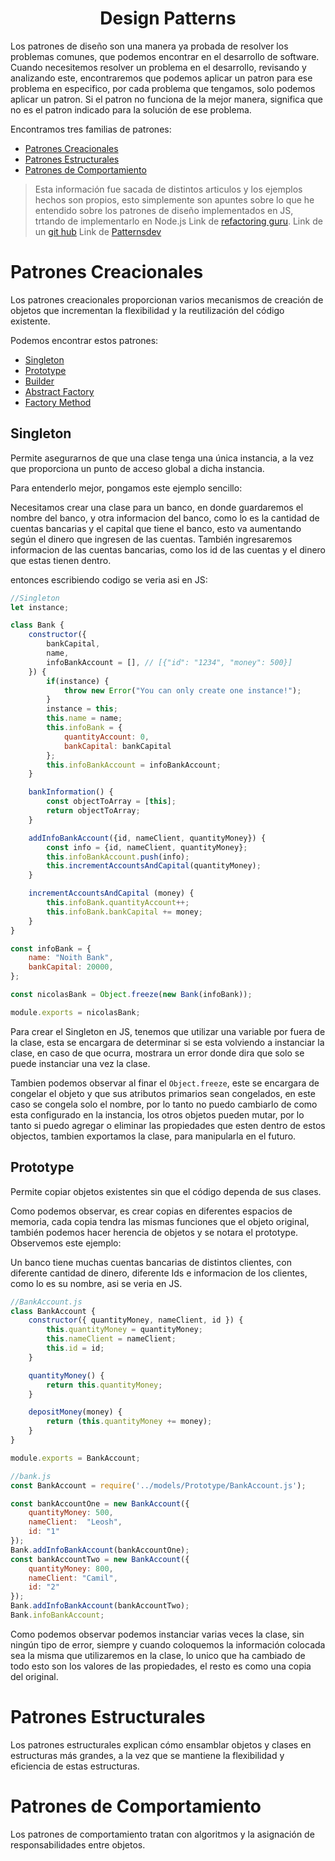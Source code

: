 <center>
	<h1>Design Patterns</h1>
</center>

Los patrones de diseño son una manera ya probada de resolver los problemas comunes, que podemos encontrar en el desarrollo de software. Cuando necesitemos resolver un problema en el desarrollo, revisando y analizando este, encontraremos que podemos aplicar un patron para ese problema en especifico, por cada problema que tengamos, solo podemos aplicar un patron. Si el patron no funciona de la mejor manera, significa que no es el patron indicado para la solución de ese problema.

Encontramos tres familias de patrones:

- [Patrones Creacionales](https://github.com/Nikos1010/Design_Patterns#patrones-creacionales)
- [Patrones Estructurales](https://github.com/Nikos1010/Design_Patterns#patrones-estructurales)
- [Patrones de Comportamiento](https://github.com/Nikos1010/Design_Patterns#patrones-de-comportamiento)

> Esta información fue sacada de distintos articulos y los ejemplos hechos son propios, esto simplemente son apuntes sobre lo que he entendido sobre los patrones de diseño implementados en JS, trtando de implementarlo en Node.js
Link de [refactoring guru](https://refactoring.guru/es/design-patterns/catalog).
Link de un [git hub](https://github.com/damiancipolat/Nodejs-Design-Pattern)
Link de [Patternsdev](https://www.patterns.dev/posts/classic-design-patterns/)

# Patrones Creacionales
Los patrones creacionales proporcionan varios mecanismos de creación de objetos que incrementan la flexibilidad y la reutilización del código existente.

Podemos encontrar estos patrones:
- [Singleton](https://github.com/Nikos1010/Design_Patterns#singleton)
- [Prototype](https://github.com/Nikos1010/Design_Patterns#)
- [Builder](https://github.com/Nikos1010/Design_Patterns#)
- [Abstract Factory](https://github.com/Nikos1010/Design_Patterns#)
- [Factory Method](https://github.com/Nikos1010/Design_Patterns#)

## Singleton
Permite asegurarnos de que una clase tenga una única instancia, a la vez que proporciona un punto de acceso global a dicha instancia. 

Para entenderlo mejor, pongamos este ejemplo sencillo:

Necesitamos crear una clase para un banco, en donde guardaremos el nombre del banco, y otra informacion del banco, como lo es la cantidad de cuentas bancarias y el capital que tiene el banco, esto va aumentando según el dinero que ingresen de las cuentas. También ingresaremos informacion de las cuentas bancarias, como los id de las cuentas y el dinero que estas tienen dentro.

entonces escribiendo codigo se veria asi en JS:

```javascript
//Singleton
let instance;

class Bank {
    constructor({
        bankCapital,
        name,
        infoBankAccount = [], // [{"id": "1234", "money": 500}]
    }) {
        if(instance) {
            throw new Error("You can only create one instance!");
        }
        instance = this;
        this.name = name;
        this.infoBank = {
            quantityAccount: 0,
            bankCapital: bankCapital
        };
        this.infoBankAccount = infoBankAccount;
    }

    bankInformation() {
        const objectToArray = [this];
        return objectToArray;
    }

    addInfoBankAccount({id, nameClient, quantityMoney}) {
        const info = {id, nameClient, quantityMoney};
        this.infoBankAccount.push(info);
        this.incrementAccountsAndCapital(quantityMoney);
    }

    incrementAccountsAndCapital (money) {
        this.infoBank.quantityAccount++;
        this.infoBank.bankCapital += money;
    }
}

const infoBank = {
    name: "Noith Bank",
    bankCapital: 20000,
};

const nicolasBank = Object.freeze(new Bank(infoBank));

module.exports = nicolasBank;
```

Para crear el Singleton en JS, tenemos que utilizar una variable por fuera de la clase, esta se encargara de determinar si se esta volviendo a instanciar la clase, en caso de que ocurra, mostrara un error donde dira que solo se puede instanciar una vez la clase.

Tambien podemos observar al finar el `Object.freeze`, este se encargara de congelar el objeto y que sus atributos primarios sean congelados, en este caso se congela solo el nombre, por lo tanto no puedo cambiarlo de como esta configurado en la instancia, los otros objetos pueden mutar, por lo tanto si puedo agregar o eliminar las propiedades que esten dentro de estos objectos, tambien exportamos la clase, para manipularla en el futuro.

## Prototype
Permite copiar objetos existentes sin que el código dependa de sus clases.

Como podemos observar, es crear copias en diferentes espacios de memoria, cada copia tendra las mismas funciones que el objeto original, también podemos hacer herencia de objetos y se notara el prototype. Observemos este ejemplo:

Un banco tiene muchas cuentas bancarias de distintos clientes, con diferente cantidad de dinero, diferente Ids e informacion de los clientes, como lo es su nombre, asi se veria en JS.

```javascript
//BankAccount.js
class BankAccount {
    constructor({ quantityMoney, nameClient, id }) {
        this.quantityMoney = quantityMoney;
        this.nameClient = nameClient;
        this.id = id;
    }

    quantityMoney() {
        return this.quantityMoney;
    }

    depositMoney(money) {
        return (this.quantityMoney += money);
    }
}

module.exports = BankAccount;

//bank.js
const BankAccount = require('../models/Prototype/BankAccount.js');

const bankAccountOne = new BankAccount({
	quantityMoney: 500,
	nameClient:  "Leosh",
	id: "1"
});
Bank.addInfoBankAccount(bankAccountOne);
const bankAccountTwo = new BankAccount({
	quantityMoney: 800,
	nameClient: "Camil",
	id: "2"
});
Bank.addInfoBankAccount(bankAccountTwo);
Bank.infoBankAccount;
```
Como podemos observar podemos instanciar varias veces la clase, sin ningún tipo de error, siempre y cuando coloquemos la información colocada sea la misma que utilizaremos en la clase, lo unico que ha cambiado de todo esto son los valores de las propiedades, el resto es como una copia del original.

# Patrones Estructurales
Los patrones estructurales explican cómo ensamblar objetos y clases en estructuras más grandes, a la vez que se mantiene la flexibilidad y eficiencia de estas estructuras.

# Patrones de Comportamiento
Los patrones de comportamiento tratan con algoritmos y la asignación de responsabilidades entre objetos.